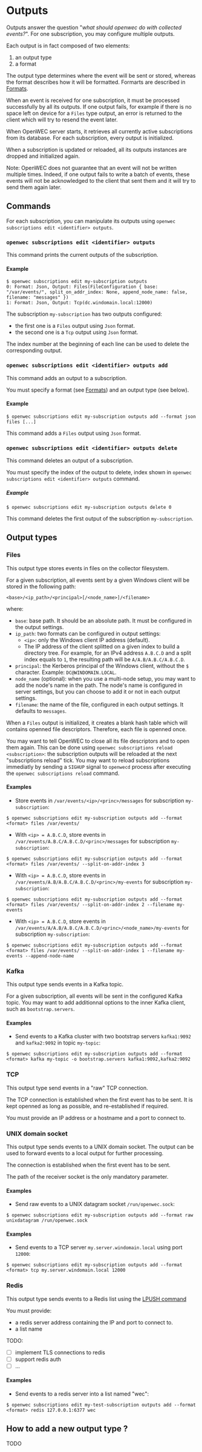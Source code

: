 # Outputs

Outputs answer the question "*what should openwec do with collected events?*". For one subscription, you may configure multiple outputs.

Each output is in fact composed of two elements:
1. an output type
2. a format

The output type determines where the event will be sent or stored, whereas the format describes how it will be formatted. Formarts are described in [Formats](formats.md).

When an event is received for one subscription, it must be processed successfully by all its outputs. If one output fails, for example if there is no space left on device for a `Files` type output, an error is returned to the client which will try to resend the event later.

When OpenWEC server starts, it retrieves all currently active subscriptions from its database. For each subscription, every output is initialized.

When a subscription is updated or reloaded, all its outputs instances are dropped and initialized again.

Note: OpenWEC does not guarantee that an event will not be written multiple times. Indeed, if one output fails to write a batch of events, these events will not be acknowledged to the client that sent them and it will try to send them again later.

## Commands

For each subscription, you can manipulate its outputs using `openwec subscriptions edit <identifier> outputs`.

### `openwec subscriptions edit <identifier> outputs`

This command prints the current outputs of the subscription.

#### Example

```
$ openwec subscriptions edit my-subscription outputs
0: Format: Json, Output: Files(FileConfiguration { base: "/var/events/", split_on_addr_index: None, append_node_name: false, filename: "messages" })
1: Format: Json, Output: Tcp(dc.windomain.local:12000)
```

The subscription `my-subscription` has two outputs configured:
* the first one is a `Files` output using `Json` format.
* the second one is a `Tcp` output using `Json` format.

The index number at the beginning of each line can be used to delete the corresponding output.

### `openwec subscriptions edit <identifier> outputs add`

This command adds an output to a subscription.

You must specify a format (see [Formats](formats.md)) and an output type (see below).

#### Example

```
$ openwec subscriptions edit my-subscription outputs add --format json files [...]
```

This command adds a `Files` output using `Json` format.

### `openwec subscriptions edit <identifier> outputs delete`

This command deletes an output of a subscription.

You must specify the index of the output to delete, index shown in `openwec subscriptions edit <identifier> outputs` command.

##### Example

```
$ openwec subscriptions edit my-subscription outputs delete 0
```

This command deletes the first output of the subscription `my-subscription`.


## Output types

### Files

This output type stores events in files on the collector filesystem.

For a given subscription, all events sent by a given Windows client will be stored in the following path:
```
<base>/<ip_path>/<principal>[/<node_name>]/<filename>
```
where:
* `base`: base path. It should be an absolute path. It must be configured in the output settings.
* `ip_path`: two formats can be configured in output settings:
    * `<ip>`: only the Windows client IP address (default).
    * The IP address of the client splitted on a given index to build a directory tree. For example, for an IPv4 address `A.B.C.D` and a split index equals to `1`, the resulting path will be `A/A.B/A.B.C/A.B.C.D`.
* `principal`: the Kerberos principal of the Windows client, without the `$` character. Example: `DC@WINDOMAIN.LOCAL`.
* `node_name` (optional): when you use a multi-node setup, you may want to add the node's name in the path. The node's name is configured in server settings, but you can choose to add it or not in each output settings.
* `filename`: the name of the file, configured in each output settings. It defaults to `messages`.

When a `Files` output is initialized, it creates a blank hash table which will contains openned file descriptors. Therefore, each file is openned once.

You may want to tell OpenWEC to close all its file descriptors and to open them again. This can be done using `openwec subscriptions reload <subscription>`: the subscription outputs will be reloaded at the next "subscriptions reload" tick. You may want to reload subscriptions immediatly by sending a `SIGHUP` signal to `openwecd` process after executing the `openwec subscriptions reload` command.

#### Examples

* Store events in `/var/events/<ip>/<princ>/messages` for subscription `my-subscription`:

```
$ openwec subscriptions edit my-subscription outputs add --format <format> files /var/events/
```

* With `<ip> = A.B.C.D`, store events in `/var/events/A.B.C/A.B.C.D/<princ>/messages` for subscription `my-subscription`:

```
$ openwec subscriptions edit my-subscription outputs add --format <format> files /var/events/ --split-on-addr-index 3
```

* With `<ip> = A.B.C.D`, store events in `/var/events/A.B/A.B.C/A.B.C.D/<princ>/my-events` for subscription `my-subscription`:

```
$ openwec subscriptions edit my-subscription outputs add --format <format> files /var/events/ --split-on-addr-index 2 --filename my-events
```

* With `<ip> = A.B.C.D`, store events in `/var/events/A/A.B/A.B.C/A.B.C.D/<princ>/<node_name>/my-events` for subscription `my-subscription`:

```
$ openwec subscriptions edit my-subscription outputs add --format <format> files /var/events/ --split-on-addr-index 1 --filename my-events --append-node-name
```

### Kafka

This output type sends events in a Kafka topic.

For a given subscription, all events will be sent in the configured Kafka topic. You may want to add additionnal options to the inner Kafka client, such as `bootstrap.servers`.

#### Examples

* Send events to a Kafka cluster with two bootstrap servers `kafka1:9092` and `kafka2:9092` in topic `my-topic`:

```
$ openwec subscriptions edit my-subscription outputs add --format <format> kafka my-topic -o bootstrap.servers kafka1:9092,kafka2:9092
```

### TCP

This output type send events in a "raw" TCP connection.

The TCP connection is established when the first event has to be sent. It is kept openned as long as possible, and re-established if required.

You must provide an IP address or a hostname and a port to connect to.

### UNIX domain socket

This output type sends events to a UNIX domain socket. The output can be used to forward events to a local output for
further processing.

The connection is established when the first event has to be sent.

The path of the receiver socket is the only mandatory parameter.

#### Examples

* Send raw events to a UNIX datagram socket `/run/openwec.sock`:

```
$ openwec subscriptions edit my-subscription outputs add --format raw unixdatagram /run/openwec.sock
```

#### Examples

* Send events to a TCP server `my.server.windomain.local` using port `12000`:

```
$ openwec subscriptions edit my-subscription outputs add --format <format> tcp my.server.windomain.local 12000
```

### Redis

This output type sends events to a Redis list using the [LPUSH command](https://redis.io/commands/lpush/)

You must provide:
- a redis server address containing the IP and port to connect to.
- a list name

TODO:

- [ ] implement TLS connections to redis
- [ ] support redis auth
- [ ] ...

#### Examples

* Send events to a redis server into a list named "wec":

```
$ openwec subscriptions edit my-test-subscription outputs add --format <format> redis 127.0.0.1:6377 wec
```

## How to add a new output type ?

TODO
